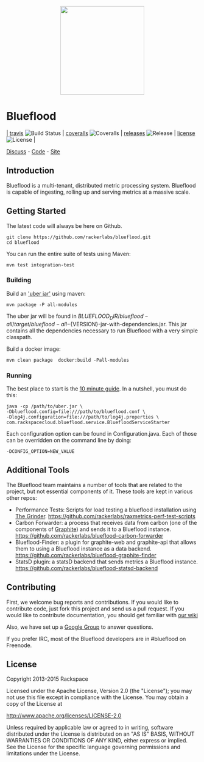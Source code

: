 <p align="center">
 <img src="http://blueflood.io/images/bf-bg-color.png" width="220" height="232" align=center>
</p>

# Blueflood 

| [travis](http://travis-ci.org/rackerlabs/blueflood) ![Build Status](https://travis-ci.org/rackerlabs/blueflood.svg?branch=master) | [coveralls](https://coveralls.io/github/rackerlabs/blueflood) ![Coveralls](https://coveralls.io/repos/github/rackerlabs/blueflood/badge.svg?branch=master) | [releases](https://github.com/rackerlabs/blueflood/releases) ![Release](http://img.shields.io/badge/rax-release-v1.0.1956.svg) | [license](http://www.apache.org/licenses/LICENSE-2.0) ![License](https://img.shields.io/badge/license-Apache%202-blue.svg) |

[Discuss](https://groups.google.com/forum/#!forum/blueflood-discuss) - [Code](http://github.com/rackerlabs/blueflood) - [Site](http://blueflood.io)

## Introduction

Blueflood is a multi-tenant, distributed metric processing system. Blueflood is capable of ingesting, rolling up and serving metrics at a massive scale.  

## Getting Started

The latest code will always be here on Github.

    git clone https://github.com/rackerlabs/blueflood.git
    cd blueflood
    
You can run the entire suite of tests using Maven:

    mvn test integration-test

### Building

Build an ['uber jar'](http://stackoverflow.com/questions/11947037/what-is-an-uber-jar) using maven:

    mvn package -P all-modules

The uber jar will be found in ${BLUEFLOOD_DIR}/blueflood-all/target/blueflood-all-${VERSION}-jar-with-dependencies.jar.
This jar contains all the dependencies necessary to run Blueflood with a very simple classpath.

Build a docker image:

    mvn clean package  docker:build -Pall-modules

### Running

The best place to start is the [10 minute guide](https://github.com/rackerlabs/blueflood/wiki/10-Minute-Guide).
In a nutshell, you must do this:

    java -cp /path/to/uber.jar \
    -Dblueflood.config=file:///path/to/blueflood.conf \
    -Dlog4j.configuration=file:///path/to/log4j.properties \
    com.rackspacecloud.blueflood.service.BluefloodServiceStarter
    
Each configuration option can be found in Configuration.java.  Each of those can be overridden on the command line by
doing:

    -DCONFIG_OPTION=NEW_VALUE

## Additional Tools

The Blueflood team maintains a number of tools that are related to the project, but not essential components of it. These tools are kept in various other repos:

* Performance Tests: Scripts for load testing a blueflood installation using [The Grinder](http://grinder.sourceforge.net/). https://github.com/rackerlabs/raxmetrics-perf-test-scripts
* Carbon Forwarder: a process that receives data from carbon (one of the components of [Graphite](https://graphiteapp.org/)) and sends it to a Blueflood instance. https://github.com/rackerlabs/blueflood-carbon-forwarder
* Blueflood-Finder: a plugin for graphite-web and graphite-api that allows them to using a Blueflood instance as a data backend. https://github.com/rackerlabs/blueflood-graphite-finder
* StatsD plugin: a statsD backend that sends metrics a Blueflood instance. https://github.com/rackerlabs/blueflood-statsd-backend

## Contributing

First, we welcome bug reports and contributions.
If you would like to contribute code, just fork this project and send us a pull request.
If you would like to contribute documentation, you should get familiar with
[our wiki](https://github.com/rackerlabs/blueflood/wiki)

Also, we have set up a [Google Group](https://groups.google.com/forum/#!forum/blueflood-discuss) to answer questions.

If you prefer IRC, most of the Blueflood developers are in #blueflood on Freenode. 

## License

Copyright 2013-2015 Rackspace

Licensed under the Apache License, Version 2.0 (the "License"); you may not use this file except in compliance with the License. You may obtain a copy of the License at

   http://www.apache.org/licenses/LICENSE-2.0 

Unless required by applicable law or agreed to in writing, software distributed under the License is distributed on an "AS IS" BASIS, WITHOUT WARRANTIES OR CONDITIONS OF ANY KIND, either express or implied. See the License for the specific language governing permissions and limitations under the License.

[release-image]: http://img.shields.io/badge/rax-release-v1.0.1956.svg
[releases]: https://github.com/rackerlabs/blueflood/releases
[license-image]: https://img.shields.io/badge/license-Apache%202-blue.svg
[license]: http://www.apache.org/licenses/LICENSE-2.0
